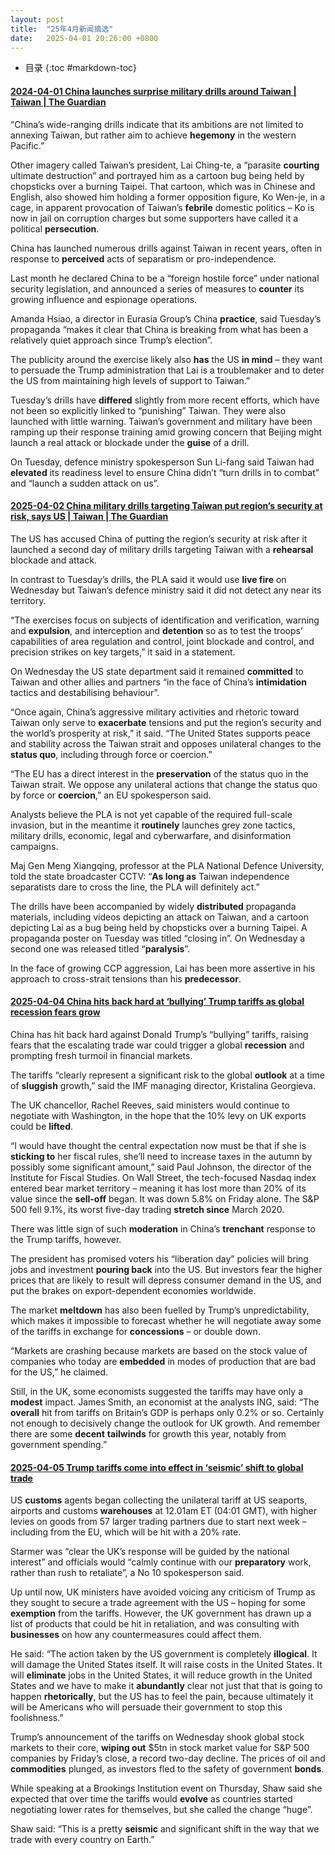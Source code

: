 ```yaml
---
layout: post
title:  "25年4月新闻摘选"
date:   2025-04-01 20:26:00 +0800
---
```


* 目录
{:toc #markdown-toc}

#### [2024-04-01 China launches surprise military drills around Taiwan | Taiwan | The Guardian](https://www.theguardian.com/world/2025/apr/01/china-launches-surprise-military-drills-around-taiwan)

“China’s wide-ranging drills indicate that its ambitions are not limited to annexing Taiwan, but rather aim to achieve **hegemony** in the western Pacific.”

Other imagery called Taiwan’s president, Lai Ching-te, a “parasite **courting** ultimate destruction” and portrayed him as a cartoon bug being held by chopsticks over a burning Taipei. That cartoon, which was in Chinese and English, also showed him holding a former opposition figure, Ko Wen-je, in a cage, in apparent provocation of Taiwan’s **febrile** domestic politics – Ko is now in jail on corruption charges but some supporters have called it a political **persecution**.

China has launched numerous drills against Taiwan in recent years, often in response to **perceived** acts of separatism or pro-independence.

Last month he declared China to be a “foreign hostile force” under national security legislation, and announced a series of measures to **counter** its growing influence and espionage operations.

Amanda Hsiao, a director in Eurasia Group’s China **practice**, said Tuesday’s propaganda “makes it clear that China is breaking from what has been a relatively quiet approach since Trump’s election”.

The publicity around the exercise likely also **has** the US **in mind** – they want to persuade the Trump administration that Lai is a troublemaker and to deter the US from maintaining high levels of support to Taiwan.”

Tuesday’s drills have **differed** slightly from more recent efforts, which have not been so explicitly linked to “punishing” Taiwan. They were also launched with little warning. Taiwan’s government and military have been ramping up their response training amid growing concern that Beijing might launch a real attack or blockade under the **guise** of a drill.

On Tuesday, defence ministry spokesperson Sun Li-fang said Taiwan had **elevated** its readiness level to ensure China didn’t “turn drills in to combat” and “launch a sudden attack on us”.

#### [2025-04-02 China military drills targeting Taiwan put region’s security at risk, says US | Taiwan | The Guardian](https://www.theguardian.com/world/2025/apr/02/us-says-china-military-drills-targeting-taiwan-put-regions-security-at-risk)

The US has accused China of putting the region’s security at risk after it launched a second day of military drills targeting Taiwan with a **rehearsal** blockade and attack.

In contrast to Tuesday’s drills, the PLA said it would use **live fire** on Wednesday but Taiwan’s defence ministry said it did not detect any near its territory.

“The exercises focus on subjects of identification and verification, warning and **expulsion**, and interception and **detention** so as to test the troops’ capabilities of area regulation and control, joint blockade and control, and precision strikes on key targets,” it said in a statement.

On Wednesday the US state department said it remained **committed** to Taiwan and other allies and partners “in the face of China’s **intimidation** tactics and destabilising behaviour”.

“Once again, China’s aggressive military activities and rhetoric toward Taiwan only serve to **exacerbate** tensions and put the region’s security and the world’s prosperity at risk,” it said. “The United States supports peace and stability across the Taiwan strait and opposes unilateral changes to the **status quo**, including through force or coercion.”

“The EU has a direct interest in the **preservation** of the status quo in the Taiwan strait. We oppose any unilateral actions that change the status quo by force or **coercion**,” an EU spokesperson said.

Analysts believe the PLA is not yet capable of the required full-scale invasion, but in the meantime it **routinely** launches grey zone tactics, military drills, economic, legal and cyberwarfare, and disinformation campaigns.

Maj Gen Meng Xiangqing, professor at the PLA National Defence University, told the state broadcaster CCTV: “**As long as** Taiwan independence separatists dare to cross the line, the PLA will definitely act.”

The drills have been accompanied by widely **distributed** propaganda materials, including videos depicting an attack on Taiwan, and a cartoon depicting Lai as a bug being held by chopsticks over a burning Taipei. A propaganda poster on Tuesday was titled “closing in”. On Wednesday a second one was released titled “**paralysis**”.

In the face of growing CCP aggression, Lai has been more assertive in his approach to cross-strait tensions than his **predecessor**.

#### [2025-04-04 China hits back hard at ‘bullying’ Trump tariffs as global recession fears grow](https://www.theguardian.com/us-news/2025/apr/04/china-donald-trump-tariffs-recession--us-stock-market)

China has hit back hard against Donald Trump’s “bullying” tariffs, raising fears that the escalating trade war could trigger a global **recession** and prompting fresh turmoil in financial markets.

The tariffs “clearly represent a significant risk to the global **outlook** at a time of **sluggish** growth,” said the IMF managing director, Kristalina Georgieva.

The UK chancellor, Rachel Reeves, said ministers would continue to negotiate with Washington, in the hope that the 10% levy on UK exports could be **lifted**.

“I would have thought the central expectation now must be that if she is **sticking to** her fiscal rules, she’ll need to increase taxes in the autumn by possibly some significant amount,” said Paul Johnson, the director of the Institute for Fiscal Studies.
On Wall Street, the tech-focused Nasdaq index entered bear market territory – meaning it has lost more than 20% of its value since the **sell-off** began. It was down 5.8% on Friday alone. The S&P 500 fell 9.1%, its worst five-day trading **stretch since** March 2020.

There was little sign of such **moderation** in China’s **trenchant** response to the Trump tariffs, however.

The president has promised voters his “liberation day” policies will bring jobs and investment **pouring back** into the US. But investors fear the higher prices that are likely to result will depress consumer demand in the US, and put the brakes on export-dependent economies worldwide.

The market **meltdown** has also been fuelled by Trump’s unpredictability, which makes it impossible to forecast whether he will negotiate away some of the tariffs in exchange for **concessions** – or double down.

“Markets are crashing because markets are based on the stock value of companies who today are **embedded** in modes of production that are bad for the US,” he claimed.

Still, in the UK, some economists suggested the tariffs may have only a **modest** impact. James Smith, an economist at the analysts ING, said: “The **overall** hit from tariffs on Britain’s GDP is perhaps only 0.2% or so. Certainly not enough to decisively change the outlook for UK growth. And remember there are some **decent** **tailwinds** for growth this year, notably from government spending.”

#### [2025-04-05 Trump tariffs come into effect in ‘seismic’ shift to global trade](https://www.theguardian.com/us-news/2025/apr/05/trump-tariffs-come-into-effect-in-seismic-shift-to-global-trade)

US **customs** agents began collecting the unilateral tariff at US seaports, airports and customs **warehouses** at 12.01am ET (04:01 GMT), with higher levies on goods from 57 larger trading partners due to start next week – including from the EU, which will be hit with a 20% rate.

Starmer was “clear the UK’s response will be guided by the national interest” and officials would “calmly continue with our **preparatory** work, rather than rush to retaliate”, a No 10 spokesperson said.

Up until now, UK ministers have avoided voicing any criticism of Trump as they sought to secure a trade agreement with the US – hoping for some **exemption** from the tariffs. However, the UK government has drawn up a list of products that could be hit in retaliation, and was consulting with **businesses** on how any countermeasures could affect them.

He said: “The action taken by the US government is completely **illogical**. It will damage the United States itself. It will raise costs in the United States. It will **eliminate** jobs in the United States, it will reduce growth in the United States and we have to make it **abundantly** clear not just that that is going to happen **rhetorically**, but the US has to feel the pain, because ultimately it will be Americans who will persuade their government to stop this foolishness.”

Trump’s announcement of the tariffs on Wednesday shook global stock markets to their core, **wiping out** $5tn in stock market value for S&P 500 companies by Friday’s close, a record two-day decline. The prices of oil and **commodities** plunged, as investors fled to the safety of government **bonds**.

While speaking at a Brookings Institution event on Thursday, Shaw said she expected that over time the tariffs would **evolve** as countries started negotiating lower rates for themselves, but she called the change “huge”.

Shaw said: “This is a pretty **seismic** and significant shift in the way that we trade with every country on Earth.”